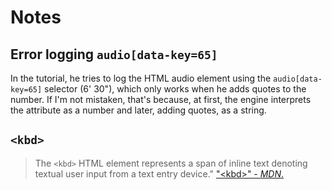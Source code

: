# Notes

## Error logging `audio[data-key=65]`
In the tutorial, he tries to log the HTML audio element using  the `audio[data-key=65]` selector (6' 30"), 
which only works when he adds quotes to the number.
If I'm not mistaken, that's because, at first, the engine interprets the attribute as a number and later, adding quotes, as a string.

## `<kbd>`
>The `<kbd>` HTML element represents a span of inline text denoting textual user
>input from a text entry device."
["\<kbd>" - _MDN_.](https://developer.mozilla.org/en-US/docs/Web/HTML/Element/kbd)